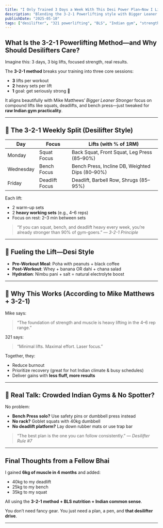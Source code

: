 ```yaml
---
title: "I Only Trained 3 Days a Week With This Desi Power Plan—Now I Lift More Than Ever"
description: "Blending the 3-2-1 Powerlifting style with Bigger Leaner Stronger gave me desi-level gains. Here's how you can use it too, no matter your gym setup."
publishDate: "2025-05-10"
tags: ["desilifter", "321 powerlifting", "BLS", "Indian gym", "strength training"]
---
```


## What Is the 3-2-1 Powerlifting Method—and Why Should Desilifters Care?

Imagine this: 3 days, 3 big lifts, focused strength, real results.

The **3-2-1 method** breaks your training into three core sessions:
- **3** lifts per workout
- **2** heavy sets per lift
- **1** goal: get seriously strong 💪

It aligns beautifully with Mike Matthews’ *Bigger Leaner Stronger* focus on compound lifts like squats, deadlifts, and bench press—just tweaked for **raw Indian gym practicality**.

---

## 📅 The 3-2-1 Weekly Split (Desilifter Style)

| Day       | Focus         | Lifts (with % of 1RM) |
|-----------|---------------|------------------------|
| Monday    | Squat Focus   | Back Squat, Front Squat, Leg Press (85–90%) |
| Wednesday | Bench Focus   | Bench Press, Incline DB, Weighted Dips (80–90%) |
| Friday    | Deadlift Focus| Deadlift, Barbell Row, Shrugs (85–95%) |

Each lift:  
- 2 warm-up sets  
- 2 **heavy working sets** (e.g., 4–6 reps)  
- Focus on rest: 2–3 min between sets

> “If you can squat, bench, and deadlift heavy every week, you’re already stronger than 90% of gym-goers.” — *3-2-1 Principle*

---

## 🍛 Fueling the Lift—Desi Style

- **Pre-Workout Meal**: Poha with peanuts + black coffee  
- **Post-Workout**: Whey + banana OR dahi + chana salad  
- **Hydration**: Nimbu pani + salt = natural electrolyte boost  

---

## 🧠 Why This Works (According to Mike Matthews + 3-2-1)

Mike says:
> “The foundation of strength and muscle is heavy lifting in the 4–6 rep range.”

321 says:
> “Minimal lifts. Maximal effort. Laser focus.”

Together, they:
- Reduce burnout
- Prioritize recovery (great for hot Indian climate & busy schedules)
- Deliver gains with **less fluff, more results**

---

## 😤 Real Talk: Crowded Indian Gyms & No Spotter?

No problem:
- **Bench Press solo?** Use safety pins or dumbbell press instead  
- **No rack?** Goblet squats with 40kg dumbbell  
- **No deadlift platform?** Lay down rubber mats or use trap bar  

> “The best plan is the one you can follow consistently.” — *Desilifter Rule #7*

---

## Final Thoughts from a Fellow Bhai

I gained **6kg of muscle in 4 months** and added:
- 40kg to my deadlift  
- 25kg to my bench  
- 35kg to my squat  

All using the **3-2-1 method + BLS nutrition + Indian common sense**.

You don’t need fancy gear. You just need a plan, a pen, and **that desilifter drive**.

---
